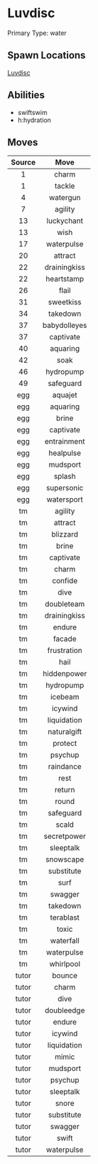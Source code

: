 # Luvdisc  
Primary Type: water  
  
## Spawn Locations  
[Luvdisc](/data/spawn_presets/luvdisc.md)  
  
## Abilities  
  * swiftswim
  * h:hydration
  
  
## Moves  
  
| Source | Move |  
|:---:|:---:|  
| 1 | charm |  
| 1 | tackle |  
| 4 | watergun |  
| 7 | agility |  
| 13 | luckychant |  
| 13 | wish |  
| 17 | waterpulse |  
| 20 | attract |  
| 22 | drainingkiss |  
| 22 | heartstamp |  
| 26 | flail |  
| 31 | sweetkiss |  
| 34 | takedown |  
| 37 | babydolleyes |  
| 37 | captivate |  
| 40 | aquaring |  
| 42 | soak |  
| 46 | hydropump |  
| 49 | safeguard |  
| egg | aquajet |  
| egg | aquaring |  
| egg | brine |  
| egg | captivate |  
| egg | entrainment |  
| egg | healpulse |  
| egg | mudsport |  
| egg | splash |  
| egg | supersonic |  
| egg | watersport |  
| tm | agility |  
| tm | attract |  
| tm | blizzard |  
| tm | brine |  
| tm | captivate |  
| tm | charm |  
| tm | confide |  
| tm | dive |  
| tm | doubleteam |  
| tm | drainingkiss |  
| tm | endure |  
| tm | facade |  
| tm | frustration |  
| tm | hail |  
| tm | hiddenpower |  
| tm | hydropump |  
| tm | icebeam |  
| tm | icywind |  
| tm | liquidation |  
| tm | naturalgift |  
| tm | protect |  
| tm | psychup |  
| tm | raindance |  
| tm | rest |  
| tm | return |  
| tm | round |  
| tm | safeguard |  
| tm | scald |  
| tm | secretpower |  
| tm | sleeptalk |  
| tm | snowscape |  
| tm | substitute |  
| tm | surf |  
| tm | swagger |  
| tm | takedown |  
| tm | terablast |  
| tm | toxic |  
| tm | waterfall |  
| tm | waterpulse |  
| tm | whirlpool |  
| tutor | bounce |  
| tutor | charm |  
| tutor | dive |  
| tutor | doubleedge |  
| tutor | endure |  
| tutor | icywind |  
| tutor | liquidation |  
| tutor | mimic |  
| tutor | mudsport |  
| tutor | psychup |  
| tutor | sleeptalk |  
| tutor | snore |  
| tutor | substitute |  
| tutor | swagger |  
| tutor | swift |  
| tutor | waterpulse |  
  
